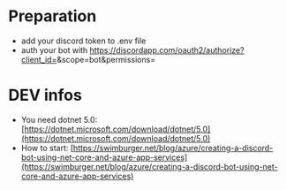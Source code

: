 # Preparation
* add your discord token to .env file
* auth your bot with https://discordapp.com/oauth2/authorize?client_id=<CLIENT-ID>&scope=bot&permissions=<PERMISSIONS>

# DEV infos
* You need dotnet 5.0: [https://dotnet.microsoft.com/download/dotnet/5.0](https://dotnet.microsoft.com/download/dotnet/5.0)
* How to start: [https://swimburger.net/blog/azure/creating-a-discord-bot-using-net-core-and-azure-app-services](https://swimburger.net/blog/azure/creating-a-discord-bot-using-net-core-and-azure-app-services)